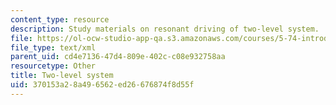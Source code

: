 ```yaml
---
content_type: resource
description: Study materials on resonant driving of two-level system.
file: https://ol-ocw-studio-app-qa.s3.amazonaws.com/courses/5-74-introductory-quantum-mechanics-ii-spring-2009/370153a28a496562ed26676874f8d55f_MIT5_74s09_study01.xmcd
file_type: text/xml
parent_uid: cd4e7136-47d4-809e-402c-c08e932758aa
resourcetype: Other
title: Two-level system
uid: 370153a2-8a49-6562-ed26-676874f8d55f
---
```

